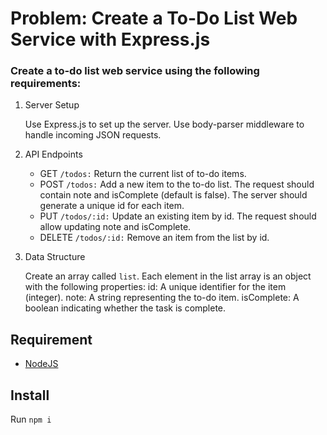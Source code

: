# Problem: Create a To-Do List Web Service with Express.js
### Create a to-do list web service using the following requirements:
1. Server Setup

    Use Express.js to set up the server.
    Use body-parser middleware to handle incoming JSON requests.

2. API Endpoints

    - GET `/todos:` Return the current list of to-do items.
    - POST `/todos:` Add a new item to the to-do list. The request should contain note and isComplete (default is false). The server should generate a unique id for each item.
    - PUT `/todos/:id:` Update an existing item by id. The request should allow updating note and isComplete.
    - DELETE `/todos/:id:` Remove an item from the list by id.

3. Data Structure

    Create an array called `list`. Each element in the list array is an object with the following properties:
         id: A unique identifier for the item (integer).
         note: A string representing the to-do item.
         isComplete: A boolean indicating whether the task is complete.

## Requirement 
- [NodeJS](https://nodejs.org/en/download/package-manager/current)

## Install
Run `npm i`